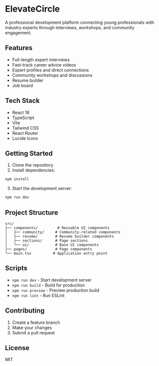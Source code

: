 # ElevateCircle

A professional development platform connecting young professionals with industry experts through interviews, workshops, and community engagement.

## Features

- Full-length expert interviews
- Fast-track career advice videos
- Expert profiles and direct connections
- Community workshops and discussions
- Resume builder
- Job board

## Tech Stack

- React 18
- TypeScript
- Vite
- Tailwind CSS
- React Router
- Lucide Icons

## Getting Started

1. Clone the repository
2. Install dependencies:
```bash
npm install
```
3. Start the development server:
```bash
npm run dev
```

## Project Structure

```
src/
├── components/         # Reusable UI components
│   ├── community/     # Community-related components
│   ├── resume/        # Resume builder components
│   ├── sections/      # Page sections
│   └── ui/            # Base UI components
├── pages/             # Page components
└── main.tsx          # Application entry point
```

## Scripts

- `npm run dev` - Start development server
- `npm run build` - Build for production
- `npm run preview` - Preview production build
- `npm run lint` - Run ESLint

## Contributing

1. Create a feature branch
2. Make your changes
3. Submit a pull request

## License

MIT